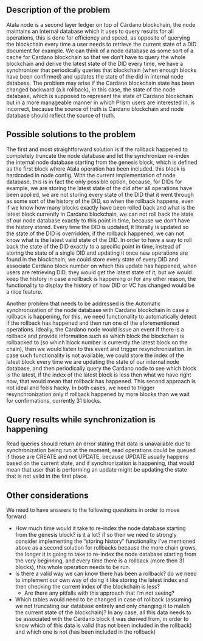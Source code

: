 ## Description of the problem

Atala node is a second layer ledger on top of Cardano blockchain, the node maintains an internal database which it uses to query results for all operations,
this is done for efficiency and speed, as opposite of querying the blockchain every time a user needs to retrieve the current state of a DID document for example. 
We can think of a node database as some sort of a cache for Cardano blockchain so that we don’t have to query the whole blockchain and derive the latest state of the DID every time, 
we have a synchronizer that periodically queries that blockchain (when enough blocks have been confirmed) and updates the state of the did in internal node database.
The problem may arise if the Cardano blockchain state has been changed backward (a.k rollback), in this case, the state of the node database, 
which is supposed to represent the state of Cardano blockchain but in a more manageable manner in which Prism users are interested in, is incorrect, 
because the source of truth is Cardano blockchain and node database should reflect the source of truth.

## Possible solutions to the problem

The first and most straightforward solution is if the rollback happened to completely truncate the node database and let the synchronizer re-index the internal node database starting from the genesis block,
which is defined as the first block where Atala operation has been included. this block is hardcoded in node config. 
With the current implementation of node database, this is in fact the only possible option, because, for DIDs for example, we are storing the latest state of the did after all operations have been applied, 
we are not storing every state of the DID that it went through as some sort of the history of the DID, so when the rollback happens, even if we know how many blocks exactly have been rolled back and what is the latest block currently in Cardano blockchain, 
we can not roll back the state of our node database exactly to this point in time, because we don’t have the history stored.
Every time the DID is updated, it literally is updated so the state of the DID is overridden, if the rollback happened, we can not know what is the latest valid state of the DID. 
In order to have a way to roll back the state of the DID exactly to a specific point in time, instead of storing the state of a single DID and updating it once new operations are found in the blockchain,
we could store every state of every DID and associate Cardano block number on which this update has happened, when users are retrieving DID, they would get the latest state of it, but we would keep the history in case a rollback is happening or for any other reason, 
the functionality to display the history of how DID or VC has changed would be a nice feature.


Another problem that needs to be addressed is the Automatic synchronization of the node database with Cardano blockchain in case a rollback is happening, for this, we need functionality to automatically detect if the rollback has happened and then run one of the aforementioned operations.
Ideally, the Cardano node would issue an event if there is a rollback and provide information such as which block the blockchain is rollbacked to (so which block number is currently the latest block on the chain), 
then we would listen to this event and trigger resynchronization. In case such functionality is not available, we could store the index of the latest block every time we are updating the state of our internal node database, and then periodically query the Cardano node to see which block is the latest,
if the index of the latest block is less then what we have right now, that would mean that rollback has happened. This second approach is not ideal and feels hacky.
In both cases, we need to trigger resynchronization only if rollback happened by more blocks than we wait for confirmations, currently 31 blocks.


## Query results while synchronization is happening

Read queries should return an error stating that data is unavailable due to synchronization being run at the moment, read operations could be queued if those are CREATE and not UPDATE, 
because UPDATE usually happens based on the current state, and if synchronization is happening, that would mean that user that is performing an update might be updating the state that is not valid in the first place. 


## Other considerations

We need to have answers to the following questions in order to move forward

- How much time would it take to re-index the node database starting from the genesis block? is it a lot? if so then we need to strongly consider implementing the “storing history” functionality I’ve mentioned above as a second solution for rollbacks because the more chain grows, the longer it is going to take to re-index the node database starting from the very beginning, and every time there is a rollback (more then 31 blocks), this whole operation needs to be run.
- Is there a valid way we can know there has been a rollback? do we need to implement our own way of doing it like storing the latest index and then checking the current index of the blockchain is less?
  - Are there any pitfalls with this approach that I’m not seeing?
- Which tables would need to be changed in case of rollback (assuming we not truncating our database entirely and only changing it to match the current state of the blockchain)? In any case, all this data needs to be associated with the Cardano block it was derived from, in order to know which of this data is valid (has not been included in the rollback) and which one is not (has been included in the rollback)


